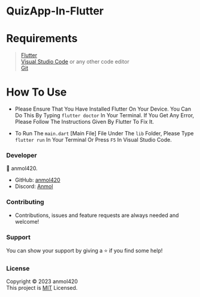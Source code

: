 # QuizApp-In-Flutter

<h1>Requirements</h1>

>[Flutter](https://docs.flutter.dev/) <br>
[Visual Studio Code](https://code.visualstudio.com/) or any other code editor <br>
[Git](https://git-scm.com/downloads)

<h1>How To Use</h1>

- Please Ensure That You Have Installed Flutter On Your Device. You Can Do This By Typing `flutter doctor` In Your Terminal. If You Get Any Error, Please Follow The Instructions Given By Flutter To Fix It.

- To Run The `main.dart` [Main File] File Under The `lib` Folder, Please Type `flutter run` In Your Terminal Or Press `F5` In Visual Studio Code.


<h3>Developer</h3>

👤 anmol420.
- GitHub: [anmol420](https://www.github.com/anmol420)
- Discord: [Anmol](https://www.discord.com/users/875986400649052191)

<h3>Contributing</h3>

- Contributions, issues and feature requests are always needed and welcome!

<h3>Support</h3>

You can show your support by giving a ⭐ if you find some help!

<h3>License</h3>

Copyright © 2023 anmol420<br>
This project is [MIT](https://en.wikipedia.org/wiki/MIT_License) Licensed.